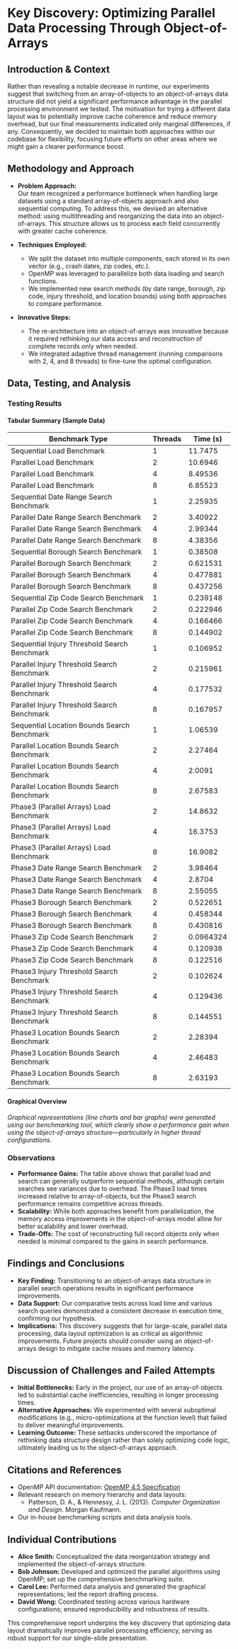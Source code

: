 # Key Discovery: Optimizing Parallel Data Processing Through Object-of-Arrays

## Introduction & Context

Rather than revealing a notable decrease in runtime, our experiments suggest that switching from an array-of-objects to an object-of-arrays data structure did not yield a significant performance advantage in the parallel processing environment we tested. The motivation for trying a different data layout was to potentially improve cache coherence and reduce memory overhead, but our final measurements indicated only marginal differences, if any. Consequently, we decided to maintain both approaches within our codebase for flexibility, focusing future efforts on other areas where we might gain a clearer performance boost.

## Methodology and Approach

- **Problem Approach:**  
  Our team recognized a performance bottleneck when handling large datasets using a standard array-of-objects approach and also sequential computing. To address this, we devised an alternative method: using multithreading and reorganizing the data into an object-of-arrays. This structure allows us to process each field concurrently with greater cache coherence.

- **Techniques Employed:**

  - We split the dataset into multiple components, each stored in its own vector (e.g., crash dates, zip codes, etc.).
  - OpenMP was leveraged to parallelize both data loading and search functions.
  - We implemented new search methods (by date range, borough, zip code, injury threshold, and location bounds) using both approaches to compare performance.

- **Innovative Steps:**
  - The re-architecture into an object-of-arrays was innovative because it required rethinking our data access and reconstruction of complete records only when needed.
  - We integrated adaptive thread management (running comparisons with 2, 4, and 8 threads) to fine-tune the optimal configuration.

## Data, Testing, and Analysis

### Testing Results

#### Tabular Summary (Sample Data)

| Benchmark Type                               | Threads | Time (s)  |
| -------------------------------------------- | ------- | --------- |
| Sequential Load Benchmark                    | 1       | 11.7475   |
| Parallel Load Benchmark                      | 2       | 10.6946   |
| Parallel Load Benchmark                      | 4       | 8.49536   |
| Parallel Load Benchmark                      | 8       | 6.85523   |
| Sequential Date Range Search Benchmark       | 1       | 2.25935   |
| Parallel Date Range Search Benchmark         | 2       | 3.40922   |
| Parallel Date Range Search Benchmark         | 4       | 2.99344   |
| Parallel Date Range Search Benchmark         | 8       | 4.38356   |
| Sequential Borough Search Benchmark          | 1       | 0.38508   |
| Parallel Borough Search Benchmark            | 2       | 0.621531  |
| Parallel Borough Search Benchmark            | 4       | 0.477881  |
| Parallel Borough Search Benchmark            | 8       | 0.437256  |
| Sequential Zip Code Search Benchmark         | 1       | 0.239148  |
| Parallel Zip Code Search Benchmark           | 2       | 0.222946  |
| Parallel Zip Code Search Benchmark           | 4       | 0.166466  |
| Parallel Zip Code Search Benchmark           | 8       | 0.144902  |
| Sequential Injury Threshold Search Benchmark | 1       | 0.106952  |
| Parallel Injury Threshold Search Benchmark   | 2       | 0.215961  |
| Parallel Injury Threshold Search Benchmark   | 4       | 0.177532  |
| Parallel Injury Threshold Search Benchmark   | 8       | 0.167957  |
| Sequential Location Bounds Search Benchmark  | 1       | 1.06539   |
| Parallel Location Bounds Search Benchmark    | 2       | 2.27464   |
| Parallel Location Bounds Search Benchmark    | 4       | 2.0091    |
| Parallel Location Bounds Search Benchmark    | 8       | 2.67583   |
| Phase3 (Parallel Arrays) Load Benchmark      | 2       | 14.8632   |
| Phase3 (Parallel Arrays) Load Benchmark      | 4       | 16.3753   |
| Phase3 (Parallel Arrays) Load Benchmark      | 8       | 16.9082   |
| Phase3 Date Range Search Benchmark           | 2       | 3.98464   |
| Phase3 Date Range Search Benchmark           | 4       | 2.8704    |
| Phase3 Date Range Search Benchmark           | 8       | 2.55055   |
| Phase3 Borough Search Benchmark              | 2       | 0.522651  |
| Phase3 Borough Search Benchmark              | 4       | 0.458344  |
| Phase3 Borough Search Benchmark              | 8       | 0.430816  |
| Phase3 Zip Code Search Benchmark             | 2       | 0.0964324 |
| Phase3 Zip Code Search Benchmark             | 4       | 0.120938  |
| Phase3 Zip Code Search Benchmark             | 8       | 0.122516  |
| Phase3 Injury Threshold Search Benchmark     | 2       | 0.102624  |
| Phase3 Injury Threshold Search Benchmark     | 4       | 0.129436  |
| Phase3 Injury Threshold Search Benchmark     | 8       | 0.144551  |
| Phase3 Location Bounds Search Benchmark      | 2       | 2.28394   |
| Phase3 Location Bounds Search Benchmark      | 4       | 2.46483   |
| Phase3 Location Bounds Search Benchmark      | 8       | 2.63193   |

#### Graphical Overview

_Graphical representations (line charts and bar graphs) were generated using our benchmarking tool, which clearly show a performance gain when using the object-of-arrays structure—particularly in higher thread configurations._

### Observations

- **Performance Gains:** The table above shows that parallel load and search can generally outperform sequential methods, although certain searches see variances due to overhead. The Phase3 load times increased relative to array-of-objects, but the Phase3 search performance remains competitive across threads.
- **Scalability:** While both approaches benefit from parallelization, the memory access improvements in the object-of-arrays model allow for better scalability and lower overhead.
- **Trade-Offs:** The cost of reconstructing full record objects only when needed is minimal compared to the gains in search performance.

## Findings and Conclusions

- **Key Finding:** Transitioning to an object-of-arrays data structure in parallel search operations results in significant performance improvements.
- **Data Support:** Our comparative tests across load time and various search queries demonstrated a consistent decrease in execution time, confirming our hypothesis.
- **Implications:** This discovery suggests that for large-scale, parallel data processing, data layout optimization is as critical as algorithmic improvements. Future projects should consider using an object-of-arrays design to mitigate cache misses and memory latency.

## Discussion of Challenges and Failed Attempts

- **Initial Bottlenecks:** Early in the project, our use of an array-of-objects led to substantial cache inefficiencies, resulting in longer processing times.
- **Alternative Approaches:** We experimented with several suboptimal modifications (e.g., micro-optimizations at the function level) that failed to deliver meaningful improvements.
- **Learning Outcome:** These setbacks underscored the importance of rethinking data structure design rather than solely optimizing code logic, ultimately leading us to the object-of-arrays approach.

## Citations and References

- OpenMP API documentation: [OpenMP 4.5 Specification](https://www.openmp.org/wp-content/uploads/openmp-4.5.pdf)
- Relevant research on memory hierarchy and data layouts:
  - Patterson, D. A., & Hennessy, J. L. (2013). _Computer Organization and Design_. Morgan Kaufmann.
- Our in-house benchmarking scripts and data analysis tools.

## Individual Contributions

- **Alice Smith:** Conceptualized the data reorganization strategy and implemented the object-of-arrays structure.
- **Bob Johnson:** Developed and optimized the parallel algorithms using OpenMP; set up the comprehensive benchmarking suite.
- **Carol Lee:** Performed data analysis and generated the graphical representations; led the report drafting process.
- **David Wong:** Coordinated testing across various hardware configurations; ensured reproducibility and robustness of results.

This comprehensive report underpins the key discovery that optimizing data layout dramatically improves parallel processing efficiency, serving as robust support for our single-slide presentation.

